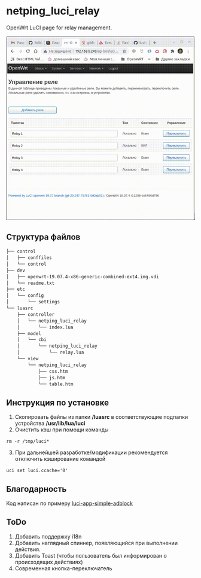 # netping_luci_relay

OpenWrt LuCI page for relay management.

![me](https://github.com/antoncom/netping_luci_relay/blob/main/control/relay-2020-10-23_23.27.41.gif)

## Структура файлов

```bash
├── control
│   ├── conffiles
│   └── control
├── dev
│   ├── openwrt-19.07.4-x86-generic-combined-ext4.img.vdi
│   └── readme.txt
├── etc
│   └── config
│       └── settings
└── luasrc
    ├── controller
    │   └── netping_luci_relay
    │       └── index.lua
    ├── model
    │   └── cbi
    │       └── netping_luci_relay
    │           └── relay.lua
    └── view
        └── netping_luci_relay
            ├── css.htm
            ├── js.htm
            └── table.htm
```

## Инструкция по установке

1. Скопировать файлы из папки **/luasrc** в соответствующие подпапки устройства **/usr/lib/lua/luci**
2. Очистить кэш при помощи команды 
```
rm -r /tmp/luci*
```
3. При дальнейшей разработке/модификации рекомендуется отключить кэширование командой
```
uci set luci.ccache='0'
```

## Благодарность

Код написан по примеру [luci-app-simple-adblock](https://github.com/openwrt/luci/tree/master/applications/luci-app-simple-adblock/)

## ToDo

1. Добавить поддержку i18n
2. Добавить наглядный спиннер, появляющийся при выполнении действия.
3. Добавить Toast (чтобы пользователь был информирован о происходящих действиях)
4. Современная кнопка-переключатель
